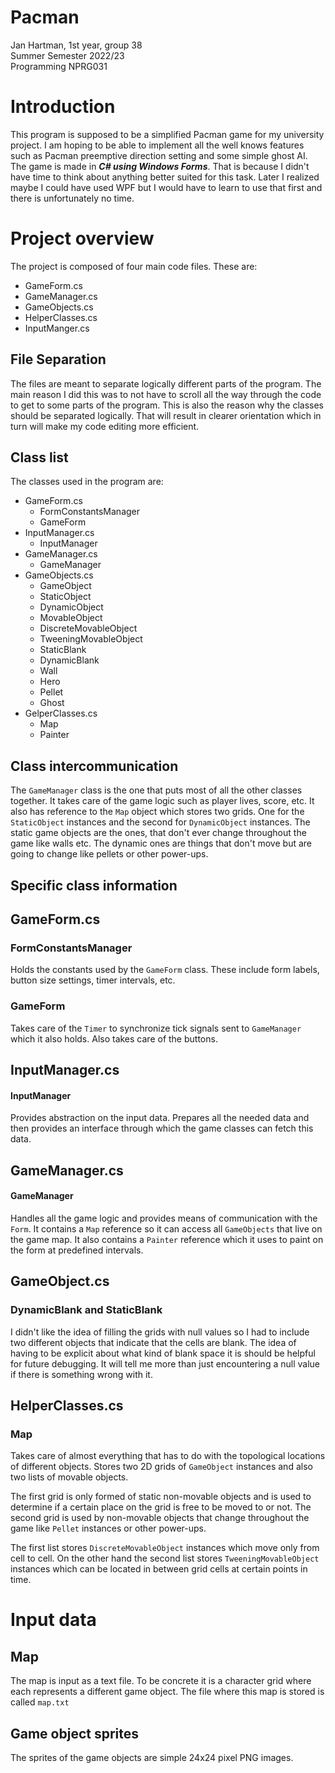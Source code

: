 # Pacman
Jan Hartman, 1st year, group 38  
Summer Semester 2022/23  
Programming NPRG031

# Introduction
This program is supposed to be a simplified Pacman game for my university project. I am hoping to be able to implement all the well knows features such as Pacman preemptive direction setting and some simple ghost AI. The game is made in ***C# using Windows Forms***. That is because I didn't have time to think about anything better suited for this task. Later I realized maybe I could have used WPF but I would have to learn to use that first and there is unfortunately no time.

# Project overview
The project is composed of four main code files. These are:
- GameForm.cs
- GameManager.cs
- GameObjects.cs
- HelperClasses.cs
- InputManger.cs

## File Separation
The files are meant to separate logically different parts of the program. The main reason I did this was to not have to scroll all the way through the code to get to some parts of the program. This is also the reason why the classes should be separated logically. That will result in clearer orientation which in turn will make my code editing more efficient.

## Class list
The classes used in the program are: 
- GameForm.cs
  - FormConstantsManager
  - GameForm 
- InputManager.cs
  - InputManager
- GameManager.cs
  - GameManager
- GameObjects.cs
  - GameObject
  - StaticObject
  - DynamicObject
  - MovableObject
  - DiscreteMovableObject
  - TweeningMovableObject
  - StaticBlank
  - DynamicBlank
  - Wall
  - Hero
  - Pellet
  - Ghost
- GelperClasses.cs
  - Map
  - Painter

## Class intercommunication
The `GameManager` class is the one that puts most of all the other classes together. It takes care of the game logic such as player lives, score, etc. It also has reference to the `Map` object which stores two grids. One for the `StaticObject` instances and the second for `DynamicObject` instances. The static game objects are the ones, that don't ever change throughout the game like walls etc. The dynamic ones are things that don't move but are going to change like pellets or other power-ups.

## Specific class information
## GameForm.cs
### FormConstantsManager
Holds the constants used by the `GameForm` class. These include form labels, button size settings, timer intervals, etc.

### GameForm
Takes care of the `Timer` to synchronize tick signals sent to `GameManager` which it also holds. Also takes care of the buttons.

## InputManager.cs
#### InputManager
Provides abstraction on the input data. Prepares all the needed data and then provides an interface through which the game classes can fetch this data.

## GameManager.cs
#### GameManager
Handles all the game logic and provides means of communication with the `Form`. It contains a `Map` reference so it can access all `GameObjects` that live on the game map. It also contains a `Painter` reference which it uses to paint on the form at predefined intervals.

## GameObject.cs
### DynamicBlank and StaticBlank
I didn't like the idea of filling the grids with null values so I had to include two different objects that indicate that the cells are blank. The idea of having to be explicit about what kind of blank space it is should be helpful for future debugging. It will tell me more than just encountering a null value if there is something wrong with it.

## HelperClasses.cs
### Map
Takes care of almost everything that has to do with the topological locations of different objects. Stores two 2D grids of `GameObject` instances and also two lists of movable objects.  

The first grid is only formed of static non-movable objects and is used to determine if a certain place on the grid is free to be moved to or not. The second grid is used by non-movable objects that change throughout the game like `Pellet` instances or other power-ups.  

The first list stores `DiscreteMovableObject` instances which move only from cell to cell. On the other hand the second list stores `TweeningMovableObject` instances which can be located in between grid cells at certain points in time.

# Input data
## Map
The map is input as a text file. To be concrete it is a character grid where each represents a different game object. The file where this map is stored is called `map.txt`

## Game object sprites
The sprites of the game objects are simple 24x24 pixel PNG images.

